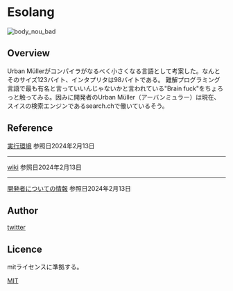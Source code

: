 # Esolang
![body_nou_bad](https://github.com/EtoEto32/Esolang/assets/148045186/61106628-6c85-4dec-9d6a-d64def80e43b)
## Overview
Urban Müllerがコンパイラがなるべく小さくなる言語として考案した。なんとそのサイズ123バイト、インタプリタは98バイトである。
難解プログラミング言語で最も有名と言っていいんじゃないかと言われている"Brain fuck"をちょろっと触ってみる。因みに開発者のUrban Müller（アーバンミュラー）は現在、スイスの検索エンジンであるsearch.chで働いているそう。


## Reference
[実行環境](https://www.usamimi.info/~ide/programe/brainfuck/brainfuck.html )
参照日2024年2月13日
***
[wiki](https://ja.wikipedia.org/wiki/Brainfuck#%E5%A4%96%E9%83%A8%E3%83%AA%E3%83%B3%E3%82%AF)
参照日2024年2月13日
***
[開発者についての情報](https://esolangs.org/wiki/Urban_M%C3%BCller)
参照日2024年2月13日
## Author
[twitter](https://twitter.com/@F4kKki)
## Licence
mitライセンスに準拠する。

[MIT](https://......)
